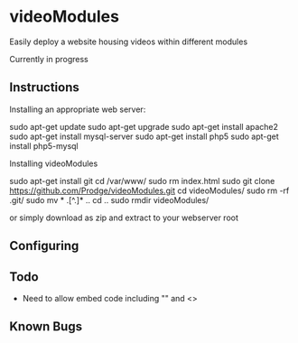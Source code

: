 # videoModules
Easily deploy a website housing videos within different modules


Currently in progress


Instructions
---
Installing an appropriate web server:

sudo apt-get update
sudo apt-get upgrade
sudo apt-get install apache2
sudo apt-get install mysql-server
sudo apt-get install php5
sudo apt-get install php5-mysql

Installing videoModules

sudo apt-get install git
cd /var/www/
sudo rm index.html
sudo git clone https://github.com/Prodge/videoModules.git
cd videoModules/
sudo rm -rf .git/
sudo mv * .[^.]* ..
cd ..
sudo rmdir videoModules/

or simply download as zip and extract to your webserver root

Configuring
---


Todo
---
- Need to allow embed code including "" and <>


Known Bugs
---

